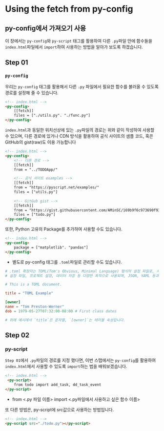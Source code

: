 # Using the fetch from py-config
## py-config에서 가져오기 사용

이 장에서는 `py-config`와 `py-script` 태그를 활용하여 다른 `.py`파일 안에 함수들을 `index.html`파일에서 `import`하여 사용하는 방법을 알아가 보도록 하겠습니다.


## Step 01
### `py-config`
우리는 `py-config` 태그를 활용해서 다른 `.py` 파일에서 필요한 함수를 불러올 수 있도록 경로를 설정해 줄 수 있습니다.

```html
<!-- index.html -->
<py-config>
    [[fetch]]
    files = ["./utils.py". "./func.py"]
</py-config>
```
`index.html`과 동일한 위치선상에 있는 `.py`파일의 경로는 위와 같이 작성하여 사용할 수 있으며, 다른 경로에 있거나 CDN 방식을 활용하여 공식 사이트의 샘플 코드, 혹은 GitHub의 gist(raw)도 이용 가능합니다
```html
<!-- index.html -->
<py-config>
    <!-- 다른 경로 -->
    [[fetch]]
    from = "../TODOApp/"

    <!-- 공식 사이트 examples -->
    [[fetch]]
    from = "https://pyscript.net/examples/"
    files = ["utils.py"]
    
    <!-- GitGub gist -->
    [[fetch]]
    from = "https://gist.githubusercontent.com/AMinSC/169b9f6c973690f9310528e465d10688/raw/27bb8acea57d407789b0940f8b127db9b9a837a4/"
    files = ["todo.py"]
</py-config>
```

또한, Python 고유의 Package를 추가하여 사용할 수도 있습니다.
```html
<!-- index.html -->
<py-config>
    package = ["matplotlib". "pandas"]
</py-config>
```

- 별도로 py-config 태그를 `.toml`파일로 관리할 수도 있습니다.

```toml
# .toml 확장자는 TOML(Tom's Obvious, Minimal Language) 형식의 설정 파일로, 사람이 읽고 쓰기 쉬운 최소한의 구성을 가진 명확한 언어입니다.
# 설정 파일, 프로젝트 설정, 데이터 저장 등 다양한 목적으로 사용되며, JSON, YAML 등과 유사한 역할을 합니다.

# This is a TOML document.

title = "TOML Example"

[owner]
name = "Tom Preston-Werner"
dob = 1979-05-27T07:32:00-08:00 # First class dates

# 위에 예시에서 `title`은 문자열, `[owner]`는 테이블 속성입니다.
```

## Step 02
### py-script
`Step 01`에서 `.py`파일의 경로를 지정 했다면, 이번 스탭에서는 `py-config`를 활용하여 `index.html`에서 사용할 수 있도록 `import`하는 법을 배워보겠습니다.
```html
<!-- index.html -->
 <py-script>
    from todo import add_task, dd_task_event
</py-script>
```
- from <.py 파일 이름> import <.py파일에서 사용하고 싶은 함수 이름>

또 다른 방법은, py-script에 src값으로 사용하는 방법입니다.

```html
<!-- index.html -->
<py-script src="./todo.py"></py-script>
```

